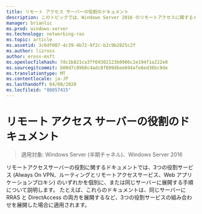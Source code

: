 ```yaml
---
title: リモート アクセス サーバーの役割のドキュメント
description: このトピックでは、Windows Server 2016 のリモートアクセスに関するドキュメントへのリンクを示します。
manager: brianlic
ms.prod: windows-server
ms.technology: networking-ras
ms.topic: article
ms.assetid: 3c6df007-4c39-4b72-9f2c-b2c9b2825c2f
ms.author: lizross
author: eross-msft
ms.openlocfilehash: 7dc1b821ca3ff69302123b0906c2e194f1a222e0
ms.sourcegitcommit: b00d7c8968c4adc8f699dbee694afe6ed36bc9de
ms.translationtype: MT
ms.contentlocale: ja-JP
ms.lasthandoff: 04/08/2020
ms.locfileid: "80857415"
---
```

# <a name="remote-access-server-role-documentation"></a>リモート アクセス サーバーの役割のドキュメント

>適用対象: Windows Server (半期チャネル)、Windows Server 2016

リモートアクセスサーバーの役割に関するドキュメントでは、3つの役割サービス (Always On VPN、ルーティングとリモートアクセスサービス、Web アプリケーションプロキシ) のいずれかを個別に、または同じサーバーに展開する手順について説明します。 たとえば、これらのドキュメントは、同じサーバーに RRAS と DirectAccess の両方を展開するなど、3つの役割サービスの組み合わせを展開した場合に適用されます。  
